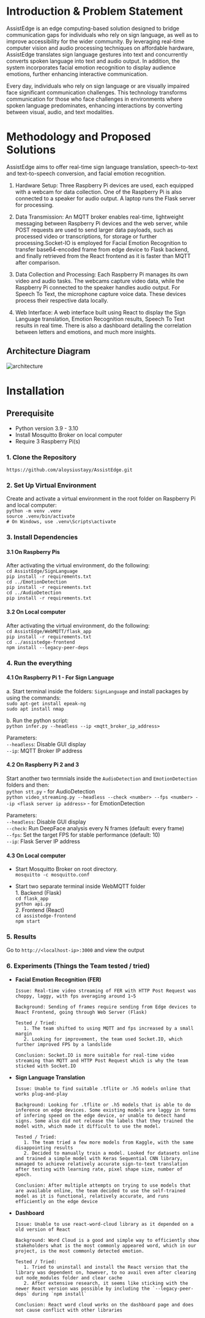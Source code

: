 
# Introduction & Problem Statement
AssistEdge is an edge computing-based solution designed to bridge communication gaps for individuals who rely on sign language, as well as to improve accessibility for the wider community. By leveraging real-time computer vision and audio processing techniques on affordable hardware, AssistEdge translates sign language gestures into text and concurrently converts spoken language into text and audio output. In addition, the system incorporates facial emotion recognition to display audience emotions, further enhancing interactive communication. 

Every day, individuals who rely on sign language or are visually impaired face significant communication challenges. This technology transforms communication for those who face challenges in environments where spoken language predominates, enhancing interactions by converting between visual, audio, and text modalities.

# Methodology and Proposed Solutions
AssistEdge aims to offer real-time sign language translation, speech-to-text and text-to-speech conversion, and facial emotion recognition.

1. Hardware Setup: Three Raspberry Pi devices are used, each equipped with a webcam for data collection. One of the Raspberry Pi is also connected to a speaker for audio output. A laptop runs the Flask server for processing.

2. Data Transmission: An MQTT broker enables real-time, lightweight messaging between Raspberry Pi devices and the web server, while POST requests are used to send larger data payloads, such as processed video or transcriptions, for storage or further processing.Socket-IO is employed for Facial Emotion Recognition to transfer base64-encoded frame from edge device to Flask backend, and finally retrieved from the React frontend as it is faster than MQTT after comparison.

3. Data Collection and Processing: Each Raspberry Pi manages its own video and audio tasks. The webcams capture video data, while the Raspberry Pi connected to the speaker handles audio output. For Speech To Text, the microphone capture voice data. These devices process their respective data locally.

4. Web Interface: A web interface built using React to display the Sign Language translation, Emotion Recognition results, Speech To Text results in real time. There is also a dashboard detailing the correlation between letters and emotions, and much more insights.

## Architecture Diagram
![architecture](./Images/architecture.jpg)

# Installation
## Prerequisite
- Python version 3.9 - 3.10
- Install Mosquitto Broker on local computer
- Require 3 Raspberry Pi(s)

### 1. Clone the Repository
`https://github.com/aloysiustayy/AssistEdge.git`

### 2. Set Up Virtual Environment
Create and activate a virtual environment in the root folder on Raspberry Pi and local computer:\
`python -m venv .venv`\
`source .venv/bin/activate`   
`# On Windows, use .venv\Scripts\activate`

### 3. Install Dependencies
#### 3.1 On Raspberry Pis
After activating the virtual environment, do the following:\
`cd AssistEdge/SignLanguage`\
`pip install -r requirements.txt`\
`cd ../EmotionDetection`\
`pip install -r requirements.txt`\
`cd ../AudioDetection`\
`pip install -r requirements.txt`

#### 3.2 On Local computer
After activating the virtual environment, do the following:\
`cd AssistEdge/WebMQTT/flask_app`\
`pip install -r requirements.txt`\
`cd ../assistedge-frontend`\
`npm install --legacy-peer-deps`

### 4. Run the everything
#### 4.1 On Raspberry Pi 1 - For Sign Language
a. Start terminal inside the folders: `SignLanguage` and install packages by using the commands:\
`sudo apt-get install epeak-ng`\
`sudo apt install nmap`

b. Run the python script: \
`python infer.py --headless --ip <mqtt_broker_ip_address>`

Parameters:\
`--headless`: Disable GUI display\
`--ip`: MQTT Broker IP address

#### 4.2 On Raspberry Pi 2 and 3
Start another two termnials inside the `AudioDetection` and `EmotionDetection` folders and then:\
`python stt.py` - for AudioDetection\
`python video_streaming.py --headless --check <number> --fps <number> --ip <flask server ip address>` - for EmotionDetection

Parameters:\
`--headless`: Disable GUI display\
`--check`: Run DeepFace analysis every N frames (default: every frame)\
`--fps`: Set the target FPS for stable performance (default: 10)\
`--ip`: Flask Server IP address

#### 4.3 On Local computer
- Start Mosquitto Broker on root directory.\
    `mosquitto -c mosquitto.conf`

- Start two separate terminal inside WebMQTT folder\
        1. Backend (Flask)\
        `cd flask_app`\
        `python api.py`\
        2. Frontend (React)\
        `cd assistedge-frontend`\
        `npm start`

### 5. Results
Go to `http://<localhost-ip>:3000` and view the output


### 6. Experiments (Things the Team tested / tried)
- **Facial Emotion Recognition (FER)**

      Issue: Real-time video streaming of FER with HTTP Post Request was choppy, laggy, with fps averaging around 1~5

      Background: Sending of frames require sending from Edge devices to React Frontend, going through Web Server (Flask)

      Tested / Tried: 
         1. The team shifted to using MQTT and fps increased by a small margin
         2. Looking for improvement, the team used Socket.IO, which further improved FPS by a landslide
         
      Conclusion: Socket.IO is more suitable for real-time video streaming than MQTT and HTTP Post Request which is why the team sticked with Socket.IO

- **Sign Language Translation**

      Issue: Unable to find suitable .tflite or .h5 models online that works plug-and-play

      Background: Looking for .tflite or .h5 models that is able to do inference on edge devices. Some existing models are laggy in terms of infering speed on the edge device, or unable to detect hand signs. Some also did not release the labels that they trained the model with, which made it difficult to use the model.

      Tested / Tried: 
         1. The team tried a few more models from Kaggle, with the same disappointing results
         2. Decided to manually train a model. Looked for datasets online and trained a simple model with Keras Sequential CNN library, managed to achieve relatively accurate sign-to-text translation after testing with learning rate, pixel shape size, number of epoch.
         
      Conclusion: After multiple attempts on trying to use models that are available online, the team decided to use the self-trained model as it is functional, relatively accurate, and runs efficiently on the edge device
      
      
- **Dashboard**

      Issue: Unable to use react-word-cloud library as it depended on a old version of React

      Background: Word Cloud is a good and simple way to efficiently show stakeholders what is the most commonly appeared word, which in our project, is the most commonly detected emotion.

      Tested / Tried: 
         1. Tried to uninstall and install the React version that the library was dependent on, however, to no avail even after clearing out node_modules folder and clear cache
         2. After extensive research, it seems like sticking with the newer React version was possible by including the `--legacy-peer-deps` during `npm install`
         
      Conclusion: React word cloud works on the dashboard page and does not cause conflict with other libraries
